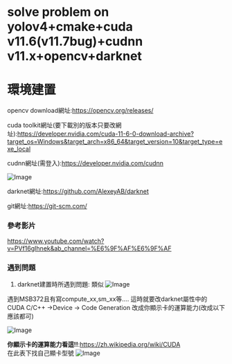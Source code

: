 # solve problem on yolov4+cmake+cuda v11.6(v11.7bug)+cudnn v11.x+opencv+darknet

# **環境建置**
 opencv download網址:https://opencv.org/releases/

cuda toolkit網址(要下載別的版本只要改網址):https://developer.nvidia.com/cuda-11-6-0-download-archive?target_os=Windows&target_arch=x86_64&target_version=10&target_type=exe_local

cudnn網址(需登入):https://developer.nvidia.com/cudnn


![Image](https://user-images.githubusercontent.com/74455348/172022402-84b2321e-1558-4945-821f-ae7e245f68d2.png)


darknet網址:https://github.com/AlexeyAB/darknet

git網址:https://git-scm.com/

### **參考影片**

https://www.youtube.com/watch?v=PVf16gIhnek&ab_channel=%E6%9F%AF%E6%9F%AF 

### **遇到問題**

1. darknet建置時所遇到問題:
類似
![Image](https://user-images.githubusercontent.com/74455348/172022510-6c8d6cb1-c093-491d-ab80-0b02e879b57b.png)

遇到MSB372且有寫compute_xx,sm_xx等....
這時就要改darknet屬性中的
CUDA C/C++ ->Device -> Code Generation
改成你顯示卡的運算能力(改成以下應該都可)

![Image](https://user-images.githubusercontent.com/74455348/172022727-0c784936-325d-465c-9fc5-f1a1c602e706.png)

**你顯示卡的運算能力看這!!**:https://zh.wikipedia.org/wiki/CUDA
<br>在此表下找自己顯卡型號
![Image](https://upload.cc/i1/2022/06/16/xZwSLz.png)
